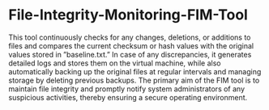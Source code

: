 # File-Integrity-Monitoring-FIM-Tool
This tool
continuously checks for any changes, deletions, or additions to files and compares the current checksum or hash values with the original values stored in ”baseline.txt.” In case of any discrepancies, it generates detailed logs and stores them on the virtual machine, while also automatically backing up the original files at regular intervals and managing storage by deleting previous backups. The primary aim of the FIM tool is to maintain file integrity and
promptly notify system administrators of any suspicious activities, thereby ensuring a secure operating environment.
